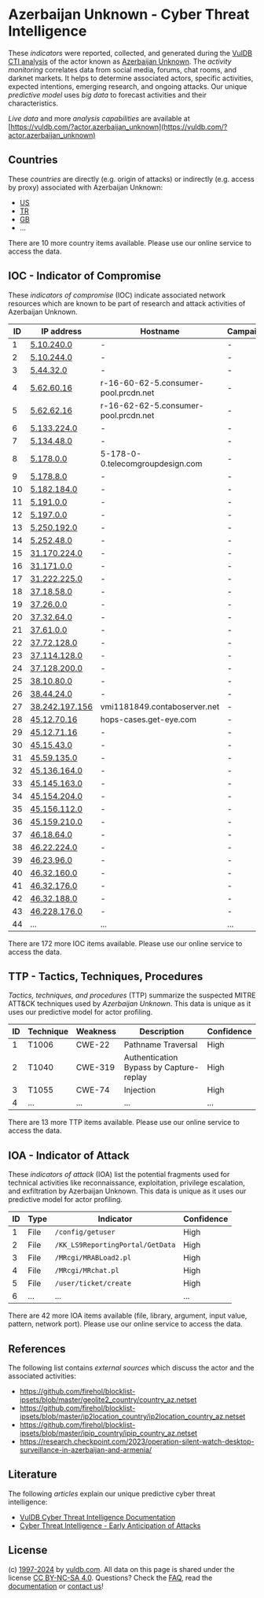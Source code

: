 # Azerbaijan Unknown - Cyber Threat Intelligence

These _indicators_ were reported, collected, and generated during the [VulDB CTI analysis](https://vuldb.com/?kb.cti) of the actor known as [Azerbaijan Unknown](https://vuldb.com/?actor.azerbaijan_unknown). The _activity monitoring_ correlates data from social media, forums, chat rooms, and darknet markets. It helps to determine associated actors, specific activities, expected intentions, emerging research, and ongoing attacks. Our unique _predictive model_ uses _big data_ to forecast activities and their characteristics.

_Live data_ and more _analysis capabilities_ are available at [https://vuldb.com/?actor.azerbaijan_unknown](https://vuldb.com/?actor.azerbaijan_unknown)

## Countries

These _countries_ are directly (e.g. origin of attacks) or indirectly (e.g. access by proxy) associated with Azerbaijan Unknown:

* [US](https://vuldb.com/?country.us)
* [TR](https://vuldb.com/?country.tr)
* [GB](https://vuldb.com/?country.gb)
* ...

There are 10 more country items available. Please use our online service to access the data.

## IOC - Indicator of Compromise

These _indicators of compromise_ (IOC) indicate associated network resources which are known to be part of research and attack activities of Azerbaijan Unknown.

ID | IP address | Hostname | Campaign | Confidence
-- | ---------- | -------- | -------- | ----------
1 | [5.10.240.0](https://vuldb.com/?ip.5.10.240.0) | - | - | High
2 | [5.10.244.0](https://vuldb.com/?ip.5.10.244.0) | - | - | High
3 | [5.44.32.0](https://vuldb.com/?ip.5.44.32.0) | - | - | High
4 | [5.62.60.16](https://vuldb.com/?ip.5.62.60.16) | r-16-60-62-5.consumer-pool.prcdn.net | - | High
5 | [5.62.62.16](https://vuldb.com/?ip.5.62.62.16) | r-16-62-62-5.consumer-pool.prcdn.net | - | High
6 | [5.133.224.0](https://vuldb.com/?ip.5.133.224.0) | - | - | High
7 | [5.134.48.0](https://vuldb.com/?ip.5.134.48.0) | - | - | High
8 | [5.178.0.0](https://vuldb.com/?ip.5.178.0.0) | 5-178-0-0.telecomgroupdesign.com | - | High
9 | [5.178.8.0](https://vuldb.com/?ip.5.178.8.0) | - | - | High
10 | [5.182.184.0](https://vuldb.com/?ip.5.182.184.0) | - | - | High
11 | [5.191.0.0](https://vuldb.com/?ip.5.191.0.0) | - | - | High
12 | [5.197.0.0](https://vuldb.com/?ip.5.197.0.0) | - | - | High
13 | [5.250.192.0](https://vuldb.com/?ip.5.250.192.0) | - | - | High
14 | [5.252.48.0](https://vuldb.com/?ip.5.252.48.0) | - | - | High
15 | [31.170.224.0](https://vuldb.com/?ip.31.170.224.0) | - | - | High
16 | [31.171.0.0](https://vuldb.com/?ip.31.171.0.0) | - | - | High
17 | [31.222.225.0](https://vuldb.com/?ip.31.222.225.0) | - | - | High
18 | [37.18.58.0](https://vuldb.com/?ip.37.18.58.0) | - | - | High
19 | [37.26.0.0](https://vuldb.com/?ip.37.26.0.0) | - | - | High
20 | [37.32.64.0](https://vuldb.com/?ip.37.32.64.0) | - | - | High
21 | [37.61.0.0](https://vuldb.com/?ip.37.61.0.0) | - | - | High
22 | [37.72.128.0](https://vuldb.com/?ip.37.72.128.0) | - | - | High
23 | [37.114.128.0](https://vuldb.com/?ip.37.114.128.0) | - | - | High
24 | [37.128.200.0](https://vuldb.com/?ip.37.128.200.0) | - | - | High
25 | [38.10.80.0](https://vuldb.com/?ip.38.10.80.0) | - | - | High
26 | [38.44.24.0](https://vuldb.com/?ip.38.44.24.0) | - | - | High
27 | [38.242.197.156](https://vuldb.com/?ip.38.242.197.156) | vmi1181849.contaboserver.net | - | High
28 | [45.12.70.16](https://vuldb.com/?ip.45.12.70.16) | hops-cases.get-eye.com | - | High
29 | [45.12.71.16](https://vuldb.com/?ip.45.12.71.16) | - | - | High
30 | [45.15.43.0](https://vuldb.com/?ip.45.15.43.0) | - | - | High
31 | [45.59.135.0](https://vuldb.com/?ip.45.59.135.0) | - | - | High
32 | [45.136.164.0](https://vuldb.com/?ip.45.136.164.0) | - | - | High
33 | [45.145.163.0](https://vuldb.com/?ip.45.145.163.0) | - | - | High
34 | [45.154.204.0](https://vuldb.com/?ip.45.154.204.0) | - | - | High
35 | [45.156.112.0](https://vuldb.com/?ip.45.156.112.0) | - | - | High
36 | [45.159.210.0](https://vuldb.com/?ip.45.159.210.0) | - | - | High
37 | [46.18.64.0](https://vuldb.com/?ip.46.18.64.0) | - | - | High
38 | [46.22.224.0](https://vuldb.com/?ip.46.22.224.0) | - | - | High
39 | [46.23.96.0](https://vuldb.com/?ip.46.23.96.0) | - | - | High
40 | [46.32.160.0](https://vuldb.com/?ip.46.32.160.0) | - | - | High
41 | [46.32.176.0](https://vuldb.com/?ip.46.32.176.0) | - | - | High
42 | [46.32.188.0](https://vuldb.com/?ip.46.32.188.0) | - | - | High
43 | [46.228.176.0](https://vuldb.com/?ip.46.228.176.0) | - | - | High
44 | ... | ... | ... | ...

There are 172 more IOC items available. Please use our online service to access the data.

## TTP - Tactics, Techniques, Procedures

_Tactics, techniques, and procedures_ (TTP) summarize the suspected MITRE ATT&CK techniques used by _Azerbaijan Unknown_. This data is unique as it uses our predictive model for actor profiling.

ID | Technique | Weakness | Description | Confidence
-- | --------- | -------- | ----------- | ----------
1 | T1006 | CWE-22 | Pathname Traversal | High
2 | T1040 | CWE-319 | Authentication Bypass by Capture-replay | High
3 | T1055 | CWE-74 | Injection | High
4 | ... | ... | ... | ...

There are 13 more TTP items available. Please use our online service to access the data.

## IOA - Indicator of Attack

These _indicators of attack_ (IOA) list the potential fragments used for technical activities like reconnaissance, exploitation, privilege escalation, and exfiltration by Azerbaijan Unknown. This data is unique as it uses our predictive model for actor profiling.

ID | Type | Indicator | Confidence
-- | ---- | --------- | ----------
1 | File | `/config/getuser` | High
2 | File | `/KK_LS9ReportingPortal/GetData` | High
3 | File | `/MRcgi/MRABLoad2.pl` | High
4 | File | `/MRcgi/MRchat.pl` | High
5 | File | `/user/ticket/create` | High
6 | ... | ... | ...

There are 42 more IOA items available (file, library, argument, input value, pattern, network port). Please use our online service to access the data.

## References

The following list contains _external sources_ which discuss the actor and the associated activities:

* https://github.com/firehol/blocklist-ipsets/blob/master/geolite2_country/country_az.netset
* https://github.com/firehol/blocklist-ipsets/blob/master/ip2location_country/ip2location_country_az.netset
* https://github.com/firehol/blocklist-ipsets/blob/master/ipip_country/ipip_country_az.netset
* https://research.checkpoint.com/2023/operation-silent-watch-desktop-surveillance-in-azerbaijan-and-armenia/

## Literature

The following _articles_ explain our unique predictive cyber threat intelligence:

* [VulDB Cyber Threat Intelligence Documentation](https://vuldb.com/?kb.cti)
* [Cyber Threat Intelligence - Early Anticipation of Attacks](https://www.scip.ch/en/?labs.20201022)

## License

(c) [1997-2024](https://vuldb.com/?kb.changelog) by [vuldb.com](https://vuldb.com/?kb.about). All data on this page is shared under the license [CC BY-NC-SA 4.0](https://creativecommons.org/licenses/by-nc-sa/4.0/). Questions? Check the [FAQ](https://vuldb.com/?kb.faq), read the [documentation](https://vuldb.com/?kb) or [contact us](https://vuldb.com/?contact)!
